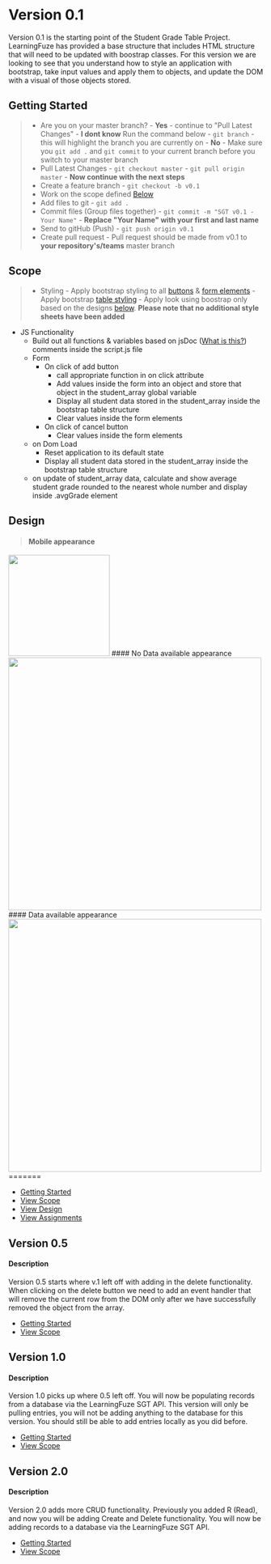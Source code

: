# Version 0.1

Version 0.1 is the starting point of the Student Grade Table Project. LearningFuze has provided a base structure that
includes HTML structure that will need to be updated with boostrap classes. For this version we are looking to see that you
understand how to style an application with bootstrap, take input values and apply them to objects, and update the DOM
with a visual of those objects stored.




## Getting Started
> - Are you on your master branch?
    - **Yes** - continue to "Pull Latest Changes"
    - **I dont know** Run the command below
        - `git branch` - this will highlight the branch you are currently on
    - **No** - Make sure you `git add .` and `git commit` to your current branch before you switch to your master branch
> - Pull Latest Changes
        - `git checkout master`
        - `git pull origin master` - **Now continue with the next steps**
> - Create a feature branch
    - `git checkout -b v0.1`
> - Work on the scope defined <a href="https://github.com/Learning-Fuze/SGT/tree/v.1#scope">Below</a>
> - Add files to git
    - `git add .`
> - Commit files (Group files together)
    - `git commit -m "SGT v0.1 - Your Name"`
    - **Replace "Your Name" with your first and last name**
> - Send to gitHub (Push)
    - `git push origin v0.1`
> - Create pull request
    - Pull request should be made from v0.1 to **your repository's/teams** master branch


## Scope
> - Styling
    - Apply bootstrap styling to all <a href="http://getbootstrap.com/css/#buttons">buttons</a> & <a href="http://getbootstrap.com/css/#forms" target="_blank">form elements</a>
    - Apply bootstrap <a href="http://getbootstrap.com/css/#tables" target="_blank">table styling</a>
    - Apply look using boostrap only based on the designs <a href="https://github.com/ej020586/SGT/tree/v.1#design">below</a>. <b>Please note that no additional style sheets have been added</b>
- JS Functionality
    - Build out all functions & variables based on jsDoc (<a href="https://en.wikipedia.org/wiki/JSDoc" target="_blank">What is this?</a>) comments inside the script.js file
    - Form
        - On click of add button
            - call appropriate function in on click attribute
            - Add values inside the form into an object and store that object in the student_array global variable
            - Display all student data stored in the student_array inside the bootstrap table structure
            - Clear values inside the form elements
        - On click of cancel button
            - Clear values inside the form elements
    - on Dom Load
        - Reset application to its default state
        - Display all student data stored in the student_array inside the bootstrap table structure
    - on update of student_array data, calculate and show average student grade rounded to the nearest whole number and display inside .avgGrade element

## Design
> #### Mobile appearance
<img src="https://cloud.githubusercontent.com/assets/10343746/9148427/0384d076-3d30-11e5-83ff-4d10ae2daf70.png" width="200"/>
#### No Data available appearance
<img src="https://cloud.githubusercontent.com/assets/10343746/9148435/1d8f2bc4-3d30-11e5-926d-72a2a086fd8b.png" width="500"/>
#### Data available appearance
<img src="https://cloud.githubusercontent.com/assets/10343746/9148437/22e2566e-3d30-11e5-9401-ba2cb8309d65.png" width="500"/>
=======

- <a href="https://github.com/Learning-Fuze/SGT/tree/v.1lf#getting-started">Getting Started</a>
- <a href="https://github.com/Learning-Fuze/SGT/tree/v.1lf#scope">View Scope</a>
- <a href="https://github.com/Learning-Fuze/SGT/tree/v.1lf#design">View Design</a>
- <a href="https://github.com/Learning-Fuze/SGT/tree/v.1lf#assignments---aka-criteria-for-success-on-this-version-of-the-project">View Assignments</a>

## Version 0.5
#### Description
Version 0.5 starts where v.1 left off with adding in the delete functionality. When clicking on the delete button we need
to add an event handler that will remove the current row from the DOM only after we have successfully removed the object
from the array.

- <a href="https://github.com/Learning-Fuze/SGT/tree/v.5lf#getting-started">Getting Started</a>
- <a href="https://github.com/Learning-Fuze/SGT/tree/v.5lf#scope">View Scope</a>

## Version 1.0
#### Description
Version 1.0 picks up where 0.5 left off. You will now be populating records from a database via the LearningFuze SGT API. This version will only be pulling entries, you will not be adding anything to the database for this version. You should still be able to add entries locally as you did before.

- <a href="https://github.com/Learning-Fuze/SGT/tree/v1.0lf#getting-started" target="_blank">Getting Started</a>
- <a href="https://github.com/Learning-Fuze/SGT/tree/v1.0lf#scope" target="_blank">View Scope</a>

## Version 2.0
#### Description
Version 2.0 adds more CRUD functionality.  Previously you added R (Read), and now you will be adding Create and Delete functionality. You will now be adding records to a database via the LearningFuze SGT API.


- <a href="https://github.com/Learning-Fuze/SGT/tree/v2.0lf#getting-started" target="_blank">Getting Started</a>
- <a href="https://github.com/Learning-Fuze/SGT/tree/v2.0lf#scope" target="_blank">View Scope</a>
